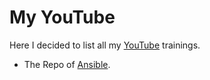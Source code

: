 # My YouTube
Here I decided to list all my [YouTube](https://www.youtube.com/@MortezaBashsiz "YouTube") trainings.


- The Repo of [Ansible](https://github.com/MortezaBashsiz/YouTube/tree/main/Ansible "Ansible").
